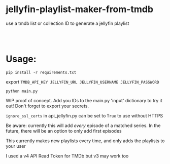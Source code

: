 # jellyfin-playlist-maker-from-tmdb

use a tmdb list or collection ID to generate a jellyfin playlist

<br>
<br>

# Usage:

`pip install -r requirements.txt`

export `TMDB_API_KEY JELLYFIN_URL JELLYFIN_USERNAME JELLYFIN_PASSWORD`

`python main.py`

WIP proof of concept. Add you IDs to the main.py 'input' dictionary to try it out! Don't forget to export your secrets.

`ignore_ssl_certs` in api_jellyfin.py can be set to `True` to use without HTTPS

Be aware: currently this will add *every* episode of a matched series. In the future, there will be an option to only add first episodes

This currently makes new playlists every time, and only adds the playlists to your user

I used a v4 API Read Token for TMDb but v3 may work too

